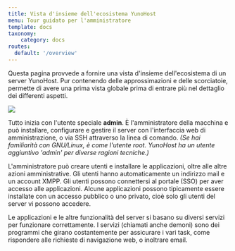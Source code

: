 ```yaml
---
title: Vista d'insieme dell'ecosistema YunoHost
menu: Tour guidato per l'amministratore
template: docs
taxonomy:
    category: docs
routes:
  default: '/overview'
---
```


Questa pagina provvede a fornire una vista d'insieme dell'ecosistema di un server YunoHost. Pur contenendo delle approssimazioni e delle scorciatoie, permette di avere una prima vista globale prima di entrare più nel dettaglio dei differenti aspetti.

![](image://ecosystem.png)

Tutto inizia con l'utente speciale **admin**. È l'amministratore della macchina e può installare, configurare e gestire il server con l'interfaccia web di amministrazione, o via SSH attraverso la linea di comando. *(Se hai familiarità con GNU/Linux, è come l'utente root. YunoHost ha un utente aggiuntivo 'admin' per diverse ragioni tecniche.)*

L'amministratore può creare utenti e installare le applicazioni, oltre alle altre azioni amministrative. Gli utenti hanno automaticamente un indirizzo mail e un account XMPP. Gli utenti possono connettersi al portale (SSO) per aver accesso alle applicazioni. Alcune applicazioni possono tipicamente essere installate con un accesso pubblico o uno privato, cioè solo gli utenti del server vi possono accedere.

Le applicazioni e le altre funzionalità del server si basano su diversi servizi per funzionare correttamente. I servizi (chiamati anche demoni) sono dei programmi che girano costantemente per assicurare i vari task, come rispondere alle richieste di navigazione web, o inoltrare email.
